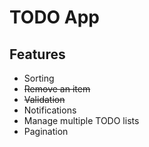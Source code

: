 # TODO App

## Features

- Sorting
- ~~Remove an item~~
- ~~Validation~~
- Notifications
- Manage multiple TODO lists
- Pagination
